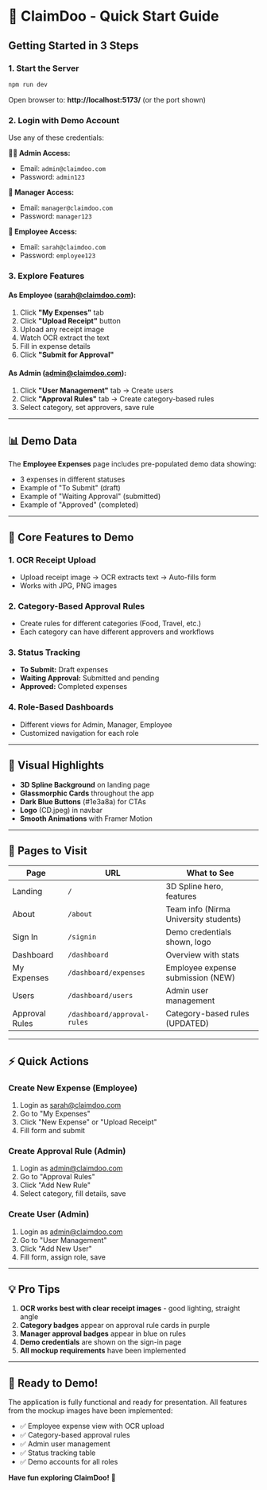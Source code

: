 # 🚀 ClaimDoo - Quick Start Guide

## Getting Started in 3 Steps

### 1. **Start the Server**
```bash
npm run dev
```
Open browser to: **http://localhost:5173/** (or the port shown)

### 2. **Login with Demo Account**
Use any of these credentials:

**👨‍💼 Admin Access:**
- Email: `admin@claimdoo.com`
- Password: `admin123`

**👔 Manager Access:**
- Email: `manager@claimdoo.com`
- Password: `manager123`

**👤 Employee Access:**
- Email: `sarah@claimdoo.com`
- Password: `employee123`

### 3. **Explore Features**

#### As Employee (sarah@claimdoo.com):
1. Click **"My Expenses"** tab
2. Click **"Upload Receipt"** button
3. Upload any receipt image
4. Watch OCR extract the text
5. Fill in expense details
6. Click **"Submit for Approval"**

#### As Admin (admin@claimdoo.com):
1. Click **"User Management"** tab → Create users
2. Click **"Approval Rules"** tab → Create category-based rules
3. Select category, set approvers, save rule

---

## 📊 Demo Data

The **Employee Expenses** page includes pre-populated demo data showing:
- 3 expenses in different statuses
- Example of "To Submit" (draft)
- Example of "Waiting Approval" (submitted)
- Example of "Approved" (completed)

---

## 🎯 Core Features to Demo

### 1. OCR Receipt Upload
- Upload receipt image → OCR extracts text → Auto-fills form
- Works with JPG, PNG images

### 2. Category-Based Approval Rules
- Create rules for different categories (Food, Travel, etc.)
- Each category can have different approvers and workflows

### 3. Status Tracking
- **To Submit:** Draft expenses
- **Waiting Approval:** Submitted and pending
- **Approved:** Completed expenses

### 4. Role-Based Dashboards
- Different views for Admin, Manager, Employee
- Customized navigation for each role

---

## 🎨 Visual Highlights

- **3D Spline Background** on landing page
- **Glassmorphic Cards** throughout the app
- **Dark Blue Buttons** (#1e3a8a) for CTAs
- **Logo** (CD.jpeg) in navbar
- **Smooth Animations** with Framer Motion

---

## 📱 Pages to Visit

| Page | URL | What to See |
|------|-----|-------------|
| Landing | `/` | 3D Spline hero, features |
| About | `/about` | Team info (Nirma University students) |
| Sign In | `/signin` | Demo credentials shown, logo |
| Dashboard | `/dashboard` | Overview with stats |
| My Expenses | `/dashboard/expenses` | Employee expense submission (NEW) |
| Users | `/dashboard/users` | Admin user management |
| Approval Rules | `/dashboard/approval-rules` | Category-based rules (UPDATED) |

---

## ⚡ Quick Actions

### Create New Expense (Employee)
1. Login as sarah@claimdoo.com
2. Go to "My Expenses"
3. Click "New Expense" or "Upload Receipt"
4. Fill form and submit

### Create Approval Rule (Admin)
1. Login as admin@claimdoo.com
2. Go to "Approval Rules"
3. Click "Add New Rule"
4. Select category, fill details, save

### Create User (Admin)
1. Login as admin@claimdoo.com
2. Go to "User Management"
3. Click "Add New User"
4. Fill form, assign role, save

---

## 💡 Pro Tips

1. **OCR works best with clear receipt images** - good lighting, straight angle
2. **Category badges** appear on approval rule cards in purple
3. **Manager approval badges** appear in blue on rules
4. **Demo credentials** are shown on the sign-in page
5. **All mockup requirements** have been implemented

---

## 🎊 Ready to Demo!

The application is fully functional and ready for presentation. All features from the mockup images have been implemented:
- ✅ Employee expense view with OCR upload
- ✅ Category-based approval rules
- ✅ Admin user management
- ✅ Status tracking table
- ✅ Demo accounts for all roles

**Have fun exploring ClaimDoo!** 🚀
